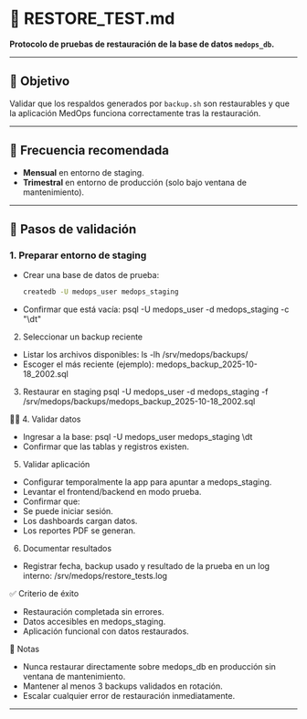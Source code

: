 # 🧪 RESTORE_TEST.md
**Protocolo de pruebas de restauración de la base de datos `medops_db`.**

---

## 🎯 Objetivo
Validar que los respaldos generados por `backup.sh` son restaurables y que la aplicación MedOps funciona correctamente tras la restauración.

---

## 🔹 Frecuencia recomendada
- **Mensual** en entorno de staging.
- **Trimestral** en entorno de producción (solo bajo ventana de mantenimiento).

---

## 🔹 Pasos de validación

### 1. Preparar entorno de staging
- Crear una base de datos de prueba:
  ```bash
  createdb -U medops_user medops_staging

- Confirmar que está vacía:
psql -U medops_user -d medops_staging -c "\dt"


2. Seleccionar un backup reciente
- Listar los archivos disponibles:
ls -lh /srv/medops/backups/
- Escoger el más reciente (ejemplo):
medops_backup_2025-10-18_2002.sql


3. Restaurar en staging
psql -U medops_user -d medops_staging -f /srv/medops/backups/medops_backup_2025-10-18_2002.sql


4. Validar datos
- Ingresar a la base:
psql -U medops_user medops_staging
\dt
- Confirmar que las tablas y registros existen.
5. Validar aplicación
- Configurar temporalmente la app para apuntar a medops_staging.
- Levantar el frontend/backend en modo prueba.
- Confirmar que:
- Se puede iniciar sesión.
- Los dashboards cargan datos.
- Los reportes PDF se generan.
6. Documentar resultados
- Registrar fecha, backup usado y resultado de la prueba en un log interno:
/srv/medops/restore_tests.log



✅ Criterio de éxito
- Restauración completada sin errores.
- Datos accesibles en medops_staging.
- Aplicación funcional con datos restaurados.

📌 Notas
- Nunca restaurar directamente sobre medops_db en producción sin ventana de mantenimiento.
- Mantener al menos 3 backups validados en rotación.
- Escalar cualquier error de restauración inmediatamente.

---


